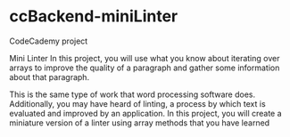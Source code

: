 # ccBackend-miniLinter
CodeCademy project 

Mini Linter
In this project, you will use what you know about iterating over arrays to improve the quality of a paragraph and gather some information about that paragraph.

This is the same type of work that word processing software does. 
Additionally, you may have heard of linting, a process by which text is evaluated and improved by an application. 
In this project, you will create a miniature version of a linter using array methods that you have learned
